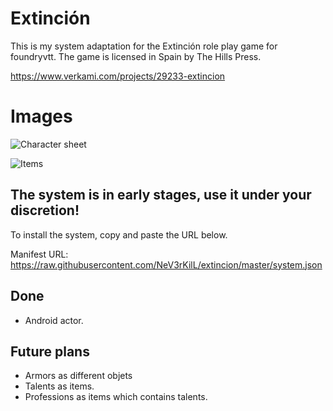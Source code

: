 # Extinción
This is my system adaptation for the Extinción role play game for foundryvtt. The game is licensed in Spain by The Hills Press.

https://www.verkami.com/projects/29233-extincion



# Images
![Character sheet](https://github.com/NeV3rKilL/extincion/blob/master/1161-1199-max.png)

![Items](https://github.com/NeV3rKilL/extincion/blob/master/1046-802-max.png)

## The system is in early stages, use it under your discretion!

To install the system, copy and paste the URL below.

Manifest URL: https://raw.githubusercontent.com/NeV3rKilL/extincion/master/system.json

## Done
- Android actor.

## Future plans

- Armors as different objets
- Talents as items.
- Professions as items which contains talents.

